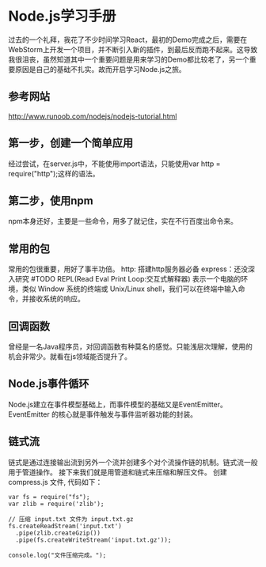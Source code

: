 # Node.js学习手册
过去的一个礼拜，我花了不少时间学习React，最初的Demo完成之后，需要在WebStorm上开发一个项目，并不断引入新的插件，到最后反而跑不起来。这导致我很沮丧，虽然知道其中一个重要问题是用来学习的Demo都比较老了，另一个重要原因是自己的基础不扎实。故而开启学习Node.js之旅。

## 参考网站
http://www.runoob.com/nodejs/nodejs-tutorial.html

## 第一步，创建一个简单应用
经过尝试，在server.js中，不能使用import语法，只能使用var http = require("http");这样的语法。

## 第二步，使用npm
npm本身还好，主要是一些命令，用多了就记住，实在不行百度出命令来。

## 常用的包
常用的包很重要，用好了事半功倍。
http: 搭建http服务器必备
express：还没深入研究 #TODO
REPL(Read Eval Print Loop:交互式解释器) 表示一个电脑的环境，类似 Window 系统的终端或 Unix/Linux shell，我们可以在终端中输入命令，并接收系统的响应。

## 回调函数
曾经是一名Java程序员，对回调函数有种莫名的感觉。只能浅层次理解，使用的机会非常少。就看在js领域能否提升了。

## Node.js事件循环
Node.js建立在事件模型基础上，而事件模型的基础又是EventEmitter。EventEmitter 的核心就是事件触发与事件监听器功能的封装。

## 链式流
链式是通过连接输出流到另外一个流并创建多个对个流操作链的机制。链式流一般用于管道操作。
接下来我们就是用管道和链式来压缩和解压文件。
创建 compress.js 文件, 代码如下：

```
var fs = require("fs");
var zlib = require('zlib');

// 压缩 input.txt 文件为 input.txt.gz
fs.createReadStream('input.txt')
  .pipe(zlib.createGzip())
  .pipe(fs.createWriteStream('input.txt.gz'));

console.log("文件压缩完成。");
```
